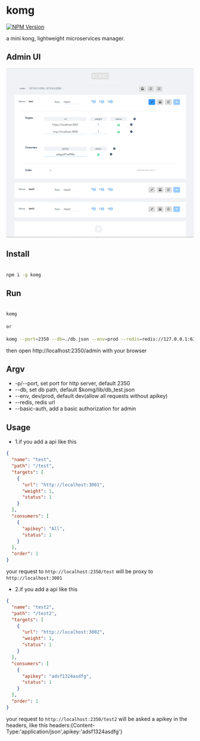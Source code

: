 # komg

[![NPM Version][npm-image]][npm-url]

a mini kong, lightweight microservices manager.

## Admin UI

![admin](ui.png)

## Install

```bash

npm i -g komg

```

## Run

```bash

komg

or

komg --port=2350 --db=./db.json --env=prod --redis=redis://127.0.0.1:6379/0 --basic-auth=name1=pass1

```

then open http://localhost:2350/admin with your browser


## Argv

 - -p/--port, set port for http server, default 2350
 - --db, set db path, default $komg/lib/db_test.json
 - --env, dev/prod, default dev(allow all requests without apikey)
 - --redis, redis url
 - --basic-auth, add a basic authorization for admin
 

## Usage
 
 - 1.if you add a api like this
 
 ```json
{
   "name": "test",
   "path": "/test",
   "targets": [
     {
       "url": "http://localhost:3001",
       "weight": 1,
       "status": 1
     }
   ],
   "consumers": [
     {
       "apikey": "All",
       "status": 1
     }
   ],
   "order": 1
}
 ``` 

your request to `http://localhost:2350/test` will be proxy to `http://localhost:3001`

 - 2.if you add a api like this

 ```json
{
   "name": "test2",
   "path": "/test2",
   "targets": [
     {
       "url": "http://localhost:3002",
       "weight": 1,
       "status": 1
     }
   ],
   "consumers": [
     {
       "apikey": "adsf1324asdfg",
       "status": 1
     }
   ],
   "order": 1
}
 ``` 
 
your request to `http://localhost:2350/test2` will be asked a apikey in the headers, like this headers:{Content-Type:'application/json',apikey:'adsf1324asdfg'}


[npm-image]: https://img.shields.io/npm/v/komg.svg
[npm-url]: https://www.npmjs.com/package/komg